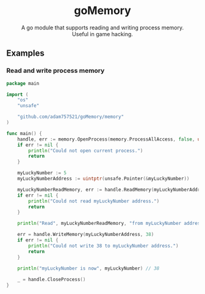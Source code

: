 <h1 align="center">goMemory</h1>

<p align="center">
   A go module that supports reading and writing process memory.
   </br>
   Useful in game hacking.
</p>

Examples
--------------

### Read and write process memory ###

```go
package main

import (
	"os"
	"unsafe"

	"github.com/adam757521/goMemory/memory"
)

func main() {
	handle, err := memory.OpenProcess(memory.ProcessAllAccess, false, uint32(os.Getpid()))
	if err != nil {
		println("Could not open current process.")
		return
	}

	myLuckyNumber := 5
	myLuckyNumberAddress := uintptr(unsafe.Pointer(&myLuckyNumber))

	myLuckyNumberReadMemory, err := handle.ReadMemory(myLuckyNumberAddress)
	if err != nil {
		println("Could not read myLuckyNumber address.")
		return
	}

	println("Read", myLuckyNumberReadMemory, "from myLuckyNumber address.")

	err = handle.WriteMemory(myLuckyNumberAddress, 38)
	if err != nil {
		println("Could not write 38 to myLuckyNumber address.")
		return
	}

	println("myLuckyNumber is now", myLuckyNumber) // 38
	
	_ = handle.CloseProcess()
}
```
